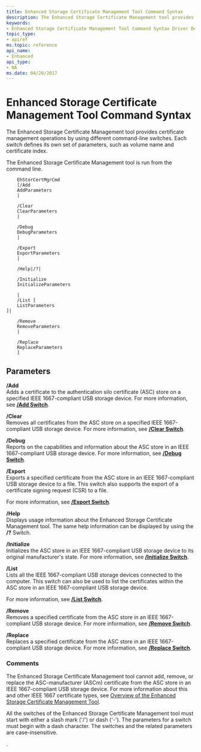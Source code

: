 ```yaml
---
title: Enhanced Storage Certificate Management Tool Command Syntax
description: The Enhanced Storage Certificate Management tool provides certificate management operations by using different command-line switches.
keywords:
- Enhanced Storage Certificate Management Tool Command Syntax Driver Development Tools
topic_type:
- apiref
ms.topic: reference
api_name:
- Enhanced
api_type:
- NA
ms.date: 04/20/2017
---
```


# Enhanced Storage Certificate Management Tool Command Syntax


The Enhanced Storage Certificate Management tool provides certificate management operations by using different command-line switches. Each switch defines its own set of parameters, such as volume name and certificate index.

The Enhanced Storage Certificate Management tool is run from the command line.

```
    EhStorCertMgrCmd 
    [/Add 
    AddParameters 
    |  

    /Clear 
    ClearParameters
    |

    /Debug 
    DebugParameters
    |

    /Export 
    ExportParameters
    |

    /Help|/?|

    /Initialize 
    InitializeParameters

    |
    /List [
    ListParameters
]| 

    /Remove 
    RemoveParameters
    |

    /Replace 
    ReplaceParameters
    ]
```

## <span id="Parameters"></span><span id="parameters"></span><span id="PARAMETERS"></span>Parameters


<span id="________Add______"></span><span id="________add______"></span><span id="________ADD______"></span> **/Add**   
Adds a certificate to the authentication silo certificate (ASC) store on a specified IEEE 1667-compliant USB storage device. For more information, see [**/Add Switch**](enhstor-add-switch.md).

<span id="________Clear______"></span><span id="________clear______"></span><span id="________CLEAR______"></span> **/Clear**   
Removes all certificates from the ASC store on a specified IEEE 1667-compliant USB storage device. For more information, see [**/Clear Switch**](-clear-switch.md).

<span id="________Debug______"></span><span id="________debug______"></span><span id="________DEBUG______"></span> **/Debug**   
Reports on the capabilities and information about the ASC store in an IEEE 1667-compliant USB storage device. For more information, see [**/Debug Switch**](-debug-switch.md).

<span id="________Export______"></span><span id="________export______"></span><span id="________EXPORT______"></span> **/Export**   
Exports a specified certificate from the ASC store in an IEEE 1667-compliant USB storage device to a file. This switch also supports the export of a certificate signing request (CSR) to a file.

For more information, see [**/Export Switch**](-export-switch.md).

<span id="________Help______"></span><span id="________help______"></span><span id="________HELP______"></span> **/Help**   
Displays usage information about the Enhanced Storage Certificate Management tool. The same help information can be displayed by using the **/?** Switch.

<span id="________Initialize______"></span><span id="________initialize______"></span><span id="________INITIALIZE______"></span> **/Initialize**   
Initializes the ASC store in an IEEE 1667-compliant USB storage device to its original manufacturer's state. For more information, see [**/Initialize Switch**](-initialize-switch.md).

<span id="________List______"></span><span id="________list______"></span><span id="________LIST______"></span> **/List**   
Lists all the IEEE 1667-compliant USB storage devices connected to the computer. This switch can also be used to list the certificates within the ASC store in an IEEE 1667-compliant USB storage device.

For more information, see [**/List Switch**](-list-switch.md).

<span id="________Remove______"></span><span id="________remove______"></span><span id="________REMOVE______"></span> **/Remove**   
Removes a specified certificate from the ASC store in an IEEE 1667-compliant USB storage device. For more information, see [**/Remove Switch**](-remove-switch.md).

<span id="________Replace______"></span><span id="________replace______"></span><span id="________REPLACE______"></span> **/Replace**   
Replaces a specified certificate from the ASC store in an IEEE 1667-compliant USB storage device. For more information, see [**/Replace Switch**](-replace-switch.md).

### <span id="comments"></span><span id="COMMENTS"></span>Comments

The Enhanced Storage Certificate Management tool cannot add, remove, or replace the ASC-manufacturer (ASCm) certificate from the ASC store in an IEEE 1667-compliant USB storage device. For more information about this and other IEEE 1667 certificate types, see [Overview of the Enhanced Storage Certificate Management Tool](overview-of-the-enhanced-storage-certificate-management-tool.md).

All the switches of the Enhanced Storage Certificate Management tool must start with either a slash mark ('/') or dash ('-'). The parameters for a switch must begin with a dash character. The switches and the related parameters are case-insensitive.

.










